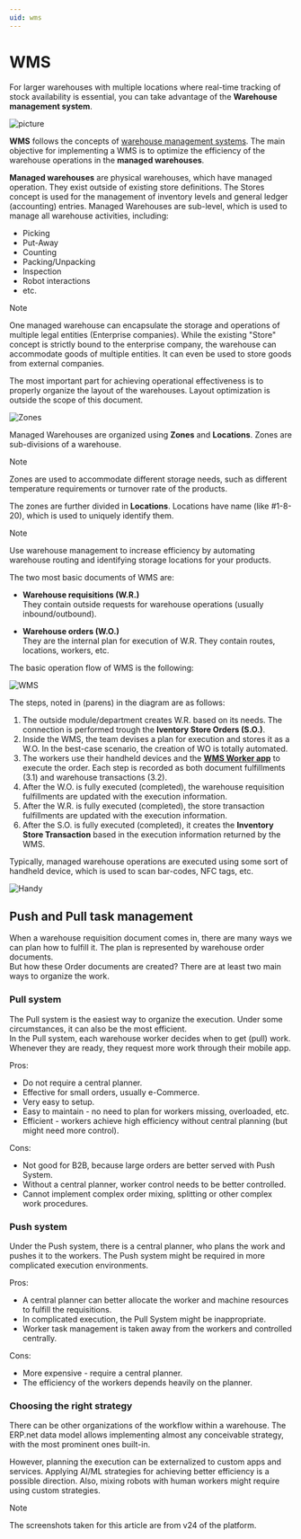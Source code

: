 ```yaml
---
uid: wms
---
```


# WMS 

For larger warehouses with multiple locations where real-time tracking of stock availability is essential, you can take advantage of the **Warehouse management system**. 

![picture](pictures/WMS_View_21_02.png)

**WMS** follows the concepts of [warehouse management systems](https://en.wikipedia.org/wiki/Warehouse_management_system). The main objective for implementing a WMS is to optimize the efficiency of the warehouse operations in the **managed warehouses**.

**Managed warehouses** are physical warehouses, which have managed operation. They exist outside of existing store definitions. The Stores concept is used for the management of inventory levels and general ledger (accounting) entries. Managed Warehouses are sub-level, which is used to manage all warehouse activities, including:

- Picking
- Put-Away
- Counting
- Packing/Unpacking
- Inspection
- Robot interactions
- etc.

> [!NOTE]
> One managed warehouse can encapsulate the storage and operations of multiple legal entities (Enterprise companies). While the existing "Store" concept is strictly bound to the enterprise company, the warehouse can accommodate goods of multiple entities. It can even be used to store goods from external companies.

The most important part for achieving operational effectiveness is to properly organize the layout of the warehouses. Layout optimization is outside the scope of this document.

![Zones](pictures/zones.png)

Managed Warehouses are organized using **Zones** and **Locations**. Zones are sub-divisions of a warehouse.

> [!NOTE]
> Zones are used to accommodate different storage needs, such as different temperature requirements or turnover rate of the products.

The zones are further divided in **Locations**. Locations have name (like #1-8-20), which is used to uniquely identify them.

> [!NOTE]
> Use warehouse management to increase efficiency by automating warehouse routing and identifying storage locations for your products.

The two most basic documents of WMS are:

- **Warehouse requisitions (W.R.)** <br>
  They contain outside requests for warehouse operations (usually inbound/outbound).

- **Warehouse orders (W.O.)** <br>
  They are the internal plan for execution of W.R. They contain routes, locations, workers, etc.

The basic operation flow of WMS is the following:

![WMS](pictures/flow.png)

The steps, noted in (parens) in the diagram are as follows:

1. The outside module/department creates W.R. based on its needs. The connection is performed trough the **Iventory Store Orders (S.O.)**.
2. Inside the WMS, the team devises a plan for execution and stores it as a W.O. In the best-case scenario, the creation of WO is totally automated.
3. The workers use their handheld devices and the **[WMS Worker app](xref:wms-worker)** to execute the order. Each step is recorded as both document fulfillments (3.1) and warehouse transactions (3.2).
4. After the W.O. is fully executed (completed), the warehouse requisition fulfillments are updated with the execution information.
5. After the W.R. is fully executed (completed), the store transaction fulfillments are updated with the execution information.
6. After the S.O. is fully executed (completed), it creates the **Inventory Store Transaction** based in the execution information returned by the WMS.

Typically, managed warehouse operations are executed using some sort of handheld device, which is used to scan bar-codes, NFC tags, etc.

![Handy](pictures/handy.png)

## Push and Pull task management

When a warehouse requisition document comes in, there are many ways we can plan how to fulfill it. The plan is represented by warehouse order documents. <br>
But how these Order documents are created? There are at least two main ways to organize the work.

### Pull system

The Pull system is the easiest way to organize the execution. Under some circumstances, it can also be the most efficient.<br>
In the Pull system, each warehouse worker decides when to get (pull) work. Whenever they are ready, they request more work through their mobile app.

Pros:

- Do not require a central planner.
- Effective for small orders, usually e-Commerce.
- Very easy to setup.
- Easy to maintain - no need to plan for workers missing, overloaded, etc.
- Efficient - workers achieve high efficiency without central planning (but might need more control).

Cons:

- Not good for B2B, because large orders are better served with Push System.
- Without a central planner, worker control needs to be better controlled.
- Cannot implement complex order mixing, splitting or other complex work procedures.

### Push system

Under the Push system, there is a central planner, who plans the work and pushes it to the workers. The Push system might be required in more complicated execution environments.

Pros:

- A central planner can better allocate the worker and machine resources to fulfill the requisitions.
- In complicated execution, the Pull System might be inappropriate.
- Worker task management is taken away from the workers and controlled centrally.

Cons:

- More expensive - require a central planner.
- The efficiency of the workers depends heavily on the planner.

### Choosing the right strategy

There can be other organizations of the workflow within a warehouse. The ERP.net data model allows implementing almost any conceivable strategy, with the most prominent ones built-in.

However, planning the execution can be externalized to custom apps and services. Applying AI/ML strategies for achieving better efficiency is a possible direction.
Also, mixing robots with human workers might require using custom strategies.


> [!NOTE]
> 
> The screenshots taken for this article are from v24 of the platform.
